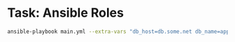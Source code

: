 # Task: Ansible Roles


```bash
ansible-playbook main.yml --extra-vars "db_host=db.some.net db_name=app_db db_user=app_user db_pass=app_pass"
```
